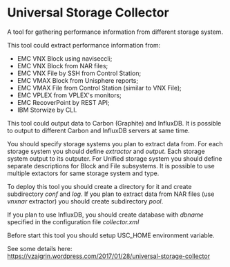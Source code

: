 # Universal Storage Collector

A tool for gathering performance information from different storage system.

This tool could extract performance information from:
- EMC VNX Block using naviseccli;
- EMC VNX Block from NAR files;
- EMC VNX File by SSH from Control Station;
- EMC VMAX Block from Unisphere reports;
- EMC VMAX File from Control Station (similar to VNX File);
- EMC VPLEX from VPLEX's monitors;
- EMC RecoverPoint by REST API;
- IBM Storwize by CLI.

This tool could output data to Carbon (Graphite) and InfluxDB.
It is possible to output to different Carbon and InfluxDB servers at same time.

You should specify storage systems you plan to extract data from.
For each storage system you should define *extractor* and *output*.
Each storage system output to its outputer.
For Unified storage system you should define separate descriptions for Block and File subsystems.
It is possible to use multiple extactors for same storage system and type.

To deploy this tool you should create a directory for it and create subdirectory *conf* and *log*.
If you plan to extract data from NAR files (use *vnxnar* extractor) you should create subdirectory *pool*.

If you plan to use InfluxDB, you should create database with *dbname* specified in the configuration file *collector.xml*

Before start this tool you should setup USC_HOME environment variable.

See some details here: https://vzaigrin.wordpress.com/2017/01/28/universal-storage-collector
